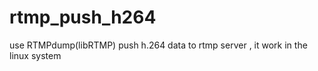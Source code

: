 # rtmp_push_h264
use RTMPdump(libRTMP) push h.264 data to rtmp server , it work in the linux  system
